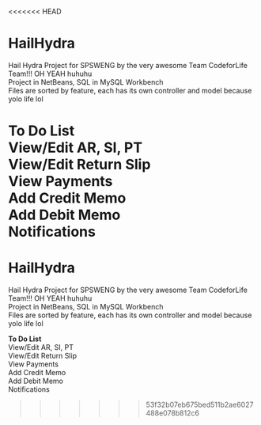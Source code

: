 <<<<<<< HEAD
# HailHydra
Hail Hydra Project for SPSWENG by the very awesome Team CodeforLife Team!!! OH YEAH huhuhu <br>
Project in NetBeans, SQL in MySQL Workbench <br>
Files are sorted by feature, each has its own controller and model because yolo life lol <br>

**To Do List** <br>
View/Edit AR, SI, PT  <br>
View/Edit Return Slip<br>
View Payments<br>
Add Credit Memo<br>
Add Debit Memo<br>
Notifications<br>
=======
# HailHydra
Hail Hydra Project for SPSWENG by the very awesome Team CodeforLife Team!!! OH YEAH huhuhu <br>
Project in NetBeans, SQL in MySQL Workbench <br>
Files are sorted by feature, each has its own controller and model because yolo life lol <br>

**To Do List** <br>
View/Edit AR, SI, PT  <br>
View/Edit Return Slip<br>
View Payments<br>
Add Credit Memo<br>
Add Debit Memo<br>
Notifications<br>
>>>>>>> 53f32b07eb675bed511b2ae6027488e078b812c6
